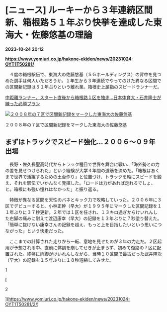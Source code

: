 # [ニュース] ルーキーから３年連続区間新、箱根路５１年ぶり快挙を達成した東海大・佐藤悠基の理論

**2023-10-24 20:12**

**https://www.yomiuri.co.jp/hakone-ekiden/news/20231024-OYT1T50281/**

　４度の箱根駅伝で、東海大の佐藤悠基（ＳＧホールディングス）の背中を見つめた選手は何人いただろうか。１年生から３年連続でやってのけた異なる区間での区間新記録は５１年ぶりという離れ業。箱根史上屈指のスピードランナーだ。

[中距離ランナー、スタート直後から箱根路１区を独走…日本体育大・石井隆士が練った必勝プラン](https://www.yomiuri.co.jp/hakone-ekiden/news/20231023-OYT1T50285/)

[![２００８年の７区で区間新記録をマークした東海大の佐藤悠基](https://www.yomiuri.co.jp/media/2023/10/20231024-OYT1I50196-1.jpg)](https://www.yomiuri.co.jp/pluralphoto/20231024-OYT1I50196/)

２００８年の７区で区間新記録をマークした東海大の佐藤悠基

まずはトラックでスピード強化…２００６～０９年出場
-------------------------

　長野・佐久長聖高時代からトラック種目で世界を舞台に戦い、「海外勢との力の差を見せつけられた」という経験が大学４年間の道筋を決めた。「箱根はあくまで世界で活躍するための土台作り」と位置づけ、トラックを軸にスピードを鍛え、それを駅伝でいかんなく発揮した。「ロードは力があれば走れるでしょ、と。箱根にも強い憧れはなかった」と振り返る。

　特徴が異なる区間を天性のバネとキック力で攻略していった。２００６年に３区でデビューすると、小林正幹（早大）が１９９５年にマークした区間記録を１１年ぶりに３７秒更新。２年では１区を任され、１３キロ過ぎからけいれんした右脚の痛みに耐えて渡辺康幸（早大）の記録を１３年ぶりに７秒塗り替えた。「簡単に抜けない康幸さんの記録を超え、もっと上を目指したいという思いにつながった」という快走だった。

　ここまでの計算された走りから一転、意地を見せたのが３年の力走だ。２区起用が予想される中、直前に体調を崩してせきが止まらず、初めて復路の７区に配置された。終盤に両脚がけいれんしながら、当時１０区間で最古だった武井隆次（早大）の記録を１５年ぶりに１８秒短縮してみせた。

1

[

2

](https://www.yomiuri.co.jp/hakone-ekiden/news/20231024-OYT1T50281/2/)